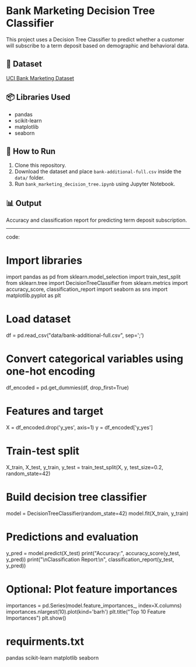 # Bank Marketing Decision Tree Classifier

This project uses a Decision Tree Classifier to predict whether a customer will subscribe to a term deposit based on demographic and behavioral data.

## 🔗 Dataset
[UCI Bank Marketing Dataset](https://archive.ics.uci.edu/ml/datasets/Bank+Marketing)

## 📦 Libraries Used
- pandas
- scikit-learn
- matplotlib
- seaborn

## 🚀 How to Run
1. Clone this repository.
2. Download the dataset and place `bank-additional-full.csv` inside the `data/` folder.
3. Run `bank_marketing_decision_tree.ipynb` using Jupyter Notebook.

## 📊 Output
Accuracy and classification report for predicting term deposit subscription.

---

code:
# Import libraries
import pandas as pd
from sklearn.model_selection import train_test_split
from sklearn.tree import DecisionTreeClassifier
from sklearn.metrics import accuracy_score, classification_report
import seaborn as sns
import matplotlib.pyplot as plt

# Load dataset
df = pd.read_csv("data/bank-additional-full.csv", sep=';')

# Convert categorical variables using one-hot encoding
df_encoded = pd.get_dummies(df, drop_first=True)

# Features and target
X = df_encoded.drop('y_yes', axis=1)
y = df_encoded['y_yes']

# Train-test split
X_train, X_test, y_train, y_test = train_test_split(X, y, test_size=0.2, random_state=42)

# Build decision tree classifier
model = DecisionTreeClassifier(random_state=42)
model.fit(X_train, y_train)

# Predictions and evaluation
y_pred = model.predict(X_test)
print("Accuracy:", accuracy_score(y_test, y_pred))
print("\nClassification Report:\n", classification_report(y_test, y_pred))

# Optional: Plot feature importances
importances = pd.Series(model.feature_importances_, index=X.columns)
importances.nlargest(10).plot(kind='barh')
plt.title("Top 10 Feature Importances")
plt.show()

# requirments.txt
pandas
scikit-learn
matplotlib
seaborn
